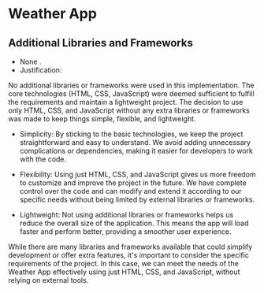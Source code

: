 # Weather App
## Additional Libraries and Frameworks
- None .
- Justification:

No additional libraries or frameworks were used in this implementation. The core technologies (HTML, CSS, JavaScript) were deemed sufficient to fulfill the requirements and maintain a lightweight project.
The decision to use only HTML, CSS, and JavaScript without any extra libraries or frameworks was made to keep things simple, flexible, and lightweight.

- Simplicity: By sticking to the basic technologies, we keep the project straightforward and easy to understand. We avoid adding unnecessary complications or dependencies, making it easier for developers to work with the code.

- Flexibility: Using just HTML, CSS, and JavaScript gives us more freedom to customize and improve the project in the future. We have complete control over the code and can modify and extend it according to our specific needs without being limited by external libraries or frameworks.

- Lightweight: Not using additional libraries or frameworks helps us reduce the overall size of the application. This means the app will load faster and perform better, providing a smoother user experience.

While there are many libraries and frameworks available that could simplify development or offer extra features, it's important to consider the specific requirements of the project. In this case, we can meet the needs of the Weather App effectively using just HTML, CSS, and JavaScript, without relying on external tools.
